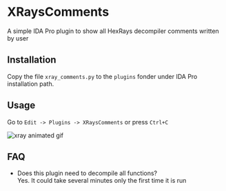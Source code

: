 # XRaysComments
A simple IDA Pro plugin to show all HexRays decompiler comments written by user


## Installation

Copy the file `xray_comments.py` to the `plugins` fonder under IDA Pro installation path.

## Usage
Go to `Edit -> Plugins -> XRaysComments` or press `Ctrl+C`

![xray animated gif](/rsrc/xrays_comments.gif?raw=true)


## FAQ

* Does this plugin need to decompile all functions?  
Yes. It could take several minutes only the first time it is run

